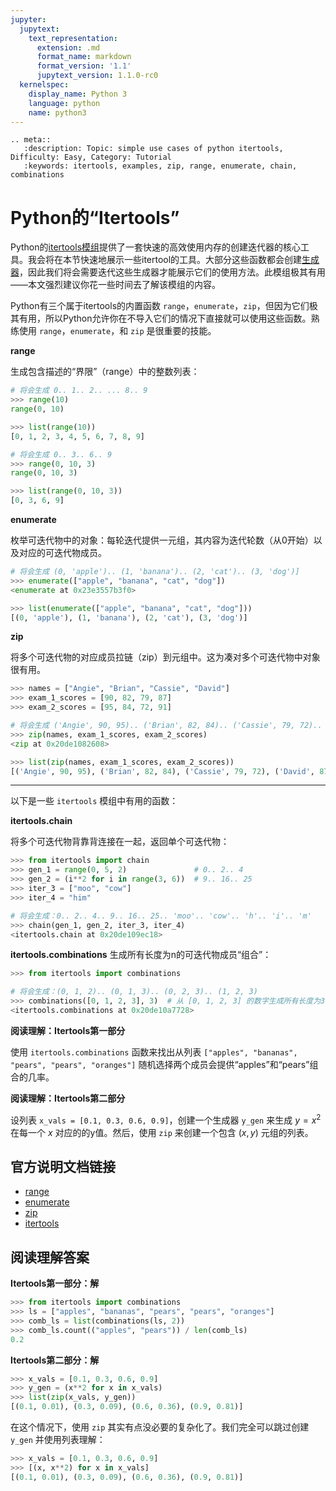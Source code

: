 ```yaml
---
jupyter:
  jupytext:
    text_representation:
      extension: .md
      format_name: markdown
      format_version: '1.1'
      jupytext_version: 1.1.0-rc0
  kernelspec:
    display_name: Python 3
    language: python
    name: python3
---
```


```raw_mimetype="text/restructuredtext"
.. meta::
   :description: Topic: simple use cases of python itertools, Difficulty: Easy, Category: Tutorial
   :keywords: itertools, examples, zip, range, enumerate, chain, combinations
```

<!-- #region -->
# Python的“Itertools”
Python的[itertools模组](https://docs.python.org/3/library/itertools.html)提供了一套快速的高效使用内存的创建迭代器的核心工具。我会将在本节快速地展示一些itertool的工具。大部分这些函数都会创建[生成器](https://cn.pythonlikeyoumeanit.com/Module2_EssentialsOfPython/Generators_and_Comprehensions.html)，因此我们将会需要迭代这些生成器才能展示它们的使用方法。此模组极其有用——本文强烈建议你花一些时间去了解该模组的内容。

Python有三个属于itertools的内置函数 `range`，`enumerate`，`zip`，但因为它们极其有用，所以Python允许你在不导入它们的情况下直接就可以使用这些函数。熟练使用 `range`，`enumerate`，和 `zip` 是很重要的技能。

**range**

生成包含描述的“界限”（range）中的整数列表：
```python
# 将会生成 0.. 1.. 2.. ... 8.. 9
>>> range(10)
range(0, 10)

>>> list(range(10))
[0, 1, 2, 3, 4, 5, 6, 7, 8, 9]

# 将会生成 0.. 3.. 6.. 9
>>> range(0, 10, 3)
range(0, 10, 3)

>>> list(range(0, 10, 3))
[0, 3, 6, 9]
```

**enumerate**

枚举可迭代物中的对象：每轮迭代提供一元组，其内容为迭代轮数（从0开始）以及对应的可迭代物成员。
```python
# 将会生成 (0, 'apple').. (1, 'banana').. (2, 'cat').. (3, 'dog')]
>>> enumerate(["apple", "banana", "cat", "dog"])
<enumerate at 0x23e3557b3f0>

>>> list(enumerate(["apple", "banana", "cat", "dog"]))
[(0, 'apple'), (1, 'banana'), (2, 'cat'), (3, 'dog')]
```

**zip**

将多个可迭代物的对应成员拉链（zip）到元组中。这为凑对多个可迭代物中对象很有用。
```python
>>> names = ["Angie", "Brian", "Cassie", "David"]
>>> exam_1_scores = [90, 82, 79, 87]
>>> exam_2_scores = [95, 84, 72, 91]

# 将会生成 ('Angie', 90, 95).. ('Brian', 82, 84).. ('Cassie', 79, 72).. ('David', 87, 91)]
>>> zip(names, exam_1_scores, exam_2_scores)
<zip at 0x20de1082608>

>>> list(zip(names, exam_1_scores, exam_2_scores))
[('Angie', 90, 95), ('Brian', 82, 84), ('Cassie', 79, 72), ('David', 87, 91)]
```
***
以下是一些 `itertools` 模组中有用的函数：

**itertools.chain**

将多个可迭代物背靠背连接在一起，返回单个可迭代物：
```python
>>> from itertools import chain
>>> gen_1 = range(0, 5, 2)               # 0.. 2.. 4
>>> gen_2 = (i**2 for i in range(3, 6))  # 9.. 16.. 25 
>>> iter_3 = ["moo", "cow"]
>>> iter_4 = "him"

# 将会生成：0.. 2.. 4.. 9.. 16.. 25.. 'moo'.. 'cow'.. 'h'.. 'i'.. 'm'
>>> chain(gen_1, gen_2, iter_3, iter_4)
<itertools.chain at 0x20de109ec18>
```

**itertools.combinations**
生成所有长度为n的可迭代物成员“组合”：
```python
>>> from itertools import combinations

# 将会生成：(0, 1, 2).. (0, 1, 3).. (0, 2, 3).. (1, 2, 3)
>>> combinations([0, 1, 2, 3], 3)  # 从 [0, 1, 2, 3] 的数字生成所有长度为3的组合
<itertools.combinations at 0x20de10a7728>
```
<!-- #endregion -->

<div class="alert alert-info">

**阅读理解：Itertools第一部分**

使用 `itertools.combinations` 函数来找出从列表 `["apples", "bananas", "pears", "pears", "oranges"]` 随机选择两个成员会提供“apples”和“pears”组合的几率。

</div>


<div class="alert alert-info">

**阅读理解：Itertools第二部分**

设列表 `x_vals = [0.1, 0.3, 0.6, 0.9]`，创建一个生成器 `y_gen` 来生成 $y = x^2$ 在每一个 $x$ 对应的的y值。然后，使用 `zip` 来创建一个包含 $(x, y)$ 元组的列表。

</div>


## 官方说明文档链接

- [range](https://docs.python.org/3/library/stdtypes.html#typesseq-range)
- [enumerate](https://docs.python.org/3/library/functions.html#enumerate)
- [zip](https://docs.python.org/3/library/functions.html#zip)
- [itertools](https://docs.python.org/3/library/itertools.html)

<!-- #region -->
## 阅读理解答案

**Itertools第一部分：解**

```python
>>> from itertools import combinations
>>> ls = ["apples", "bananas", "pears", "pears", "oranges"]
>>> comb_ls = list(combinations(ls, 2))
>>> comb_ls.count(("apples", "pears")) / len(comb_ls)
0.2
```

<!-- #endregion -->

<!-- #region -->
**Itertools第二部分：解**

```python
>>> x_vals = [0.1, 0.3, 0.6, 0.9]
>>> y_gen = (x**2 for x in x_vals)
>>> list(zip(x_vals, y_gen))
[(0.1, 0.01), (0.3, 0.09), (0.6, 0.36), (0.9, 0.81)]
```

在这个情况下，使用 `zip` 其实有点没必要的复杂化了。我们完全可以跳过创建 `y_gen` 并使用列表理解：
```python
>>> x_vals = [0.1, 0.3, 0.6, 0.9]
>>> [(x, x**2) for x in x_vals]
[(0.1, 0.01), (0.3, 0.09), (0.6, 0.36), (0.9, 0.81)]
```
<!-- #endregion -->
